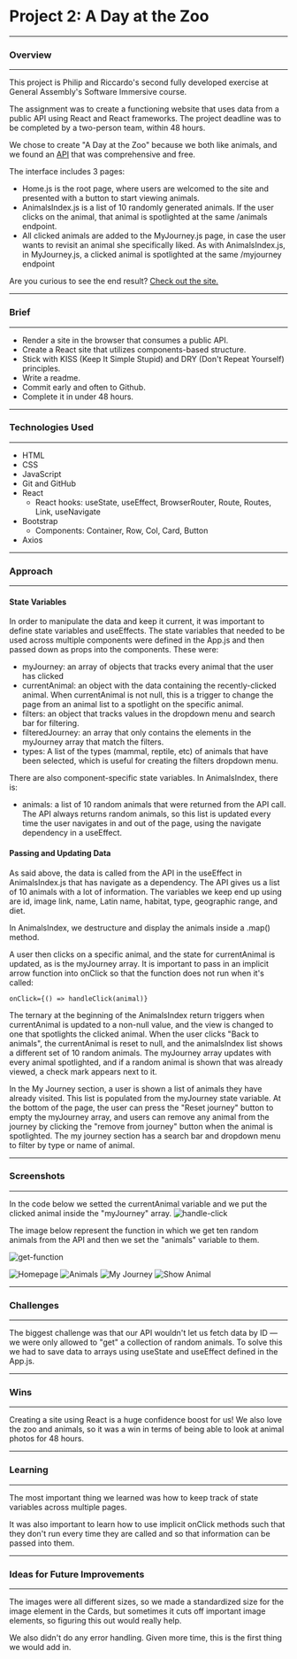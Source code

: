 # Project 2: A Day at the Zoo

---
### Overview
---
This project is Philip and Riccardo's second fully developed exercise at General Assembly's Software Immersive course.

The assignment was to create a functioning website that uses data from a public API using React and React frameworks. The project deadline was to be completed by a two-person team, within 48 hours.

We chose to create "A Day at the Zoo" because we both like animals, and we found an [API](https://zoo-animal-api.herokuapp.com) that was comprehensive and free. 

The interface includes 3 pages:
* Home.js is the root page, where users are welcomed to the site and presented with a button to start viewing animals.
* AnimalsIndex.js is a list of 10 randomly generated animals. If the user clicks on the animal, that animal is spotlighted at the same /animals endpoint. 
* All clicked animals are added to the MyJourney.js page, in case the user wants to revisit an animal she specifically liked. As with AnimalsIndex.js, in MyJourney.js, a clicked animal is spotlighted at the same /myjourney endpoint 

Are you curious to see the end result? [Check out the site.](https://a-day-at-the-zoo.netlify.app/) 

---
### Brief
---
* Render a site in the browser that consumes a public API.
* Create a React site that utilizes components-based structure.
* Stick with KISS (Keep It Simple Stupid) and DRY (Don't Repeat Yourself) principles.
* Write a readme.
* Commit early and often to Github.
* Complete it in under 48 hours.

---
### Technologies Used
---
* HTML
* CSS
* JavaScript
* Git and GitHub
* React
  - React hooks: useState, useEffect, BrowserRouter, Route, Routes, Link, useNavigate
* Bootstrap
  - Components: Container, Row, Col, Card, Button
* Axios

---
### Approach
---


#### State Variables
In order to manipulate the data and keep it current, it was important to define state variables and useEffects. The state variables that needed to be used across multiple components were defined in the App.js and then passed down as props into the components. These were: 
* myJourney: an array of objects that tracks every animal that the user has clicked
* currentAnimal: an object with the data containing the recently-clicked animal. When currentAnimal is not null, this is a trigger to change the page from an animal list to a spotlight on the specific animal.
* filters: an object that tracks values in the dropdown menu and search bar for filtering.
* filteredJourney: an array that only contains the elements in the myJourney array that match the filters. 
* types: A list of the types (mammal, reptile, etc) of animals that have been selected, which is useful for creating the filters dropdown menu.

There are also component-specific state variables. In AnimalsIndex, there is:
* animals: a list of 10 random animals that were returned from the API call. The API always returns random animals, so this list is updated every time the user navigates in and out of the page, using the navigate dependency in a useEffect.


#### Passing and Updating Data
As said above, the data is called from the API in the useEffect in AnimalsIndex.js that has navigate as a dependency. The API gives us a list of 10 animals with a lot of information. The variables we keep end up using are id, image link, name, Latin name, habitat, type, geographic range, and diet.

In AnimalsIndex, we destructure and display the animals inside a .map() method. 

A user then clicks on a specific animal, and the state for currentAnimal is updated, as is the myJourney array. It is important to pass in an implicit arrow function into onClick so that the function does not run when it's called:

```onClick={() => handleClick(animal)}```

The ternary at the beginning of the AnimalsIndex return triggers when currentAnimal is updated to a non-null value, and the view is changed to one that spotlights the clicked animal. When the user clicks "Back to animals", the currentAnimal is reset to null, and the animalsIndex list shows a different set of 10 random animals. The myJourney array updates with every animal spotlighted, and if a random animal is shown that was already viewed, a check mark appears next to it.

In the My Journey section, a user is shown a list of animals they have already visited. This list is populated from the myJourney state variable. At the bottom of the page, the user can press the "Reset journey" button to empty the myJourney array, and users can remove any animal from the journey by clicking the "remove from journey" button when the animal is spotlighted. The my journey section has a search bar and dropdown menu to filter by type or name of animal.

---
### Screenshots
---
In the code below we setted the currentAnimal variable and we put the clicked animal inside the "myJourney" array. 
![handle-click](/readme-images/handle-click-journey.png)

The image below represent the function in which we get ten random animals from the API and then we set the "animals" variable to them.

![get-function](/readme-images/get-function.png)

![Homepage](/readme-images/home-screen.png)
![Animals](/readme-images/animals-index.png)
![My Journey](/readme-images/my-journey.png)
![Show Animal](/readme-images/animal-show.png)

---
### Challenges
---
The biggest challenge was that our API wouldn't let us fetch data by ID — we were only allowed to "get" a collection of random animals. To solve this we had to save data to arrays using useState and useEffect defined in the App.js.

---
### Wins
---
Creating a site using React is a huge confidence boost for us! We also love the zoo and animals, so it was a win in terms of being able to look at animal photos for 48 hours.

---
### Learning
---
The most important thing we learned was how to keep track of state variables across multiple pages.

It was also important to learn how to use implicit onClick methods such that they don't run every time they are called and so that information can be passed into them.

---
### Ideas for Future Improvements
---
The images were all different sizes, so we made a standardized size for the image element in the Cards, but sometimes it cuts off important image elements, so figuring this out would really help.

We also didn't do any error handling. Given more time, this is the first thing we would add in.